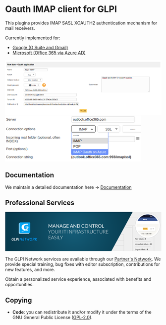 # Oauth IMAP client for GLPI

This plugins provides IMAP SASL XOAUTH2 authentication mechanism for mail receivers.

Currently implemented for:

 * [Google (G Suite and Gmail)](https://developers.google.com/gmail/imap/xoauth2-protocol)
 * [Microsoft (Office 365 via Azure AD)](https://docs.microsoft.com/en-us/exchange/client-developer/legacy-protocols/how-to-authenticate-an-imap-pop-smtp-application-by-using-oauth)

![Configuration page](docs/screenshots/config.png)
![Mail receiver setup](docs/screenshots/config_oauth_mailcollector.png)

## Documentation

We maintain a detailed documentation here -> [Documentation](https://glpi-plugins.readthedocs.io/en/latest/oauthimap/index.html)

## Professional Services

![GLPI Network](docs/glpi_network.png "GLPI network")

The GLPI Network services are available through our [Partner's Network](http://www.teclib-edition.com/en/partners/). We provide special training, bug fixes with editor subscription, contributions for new features, and more.

Obtain a personalized service experience, associated with benefits and opportunities.

## Copying

* **Code**: you can redistribute it and/or modify
    it under the terms of the GNU General Public License ([GPL-2.0](https://www.gnu.org/licenses/gpl-2.0.en.html)).
